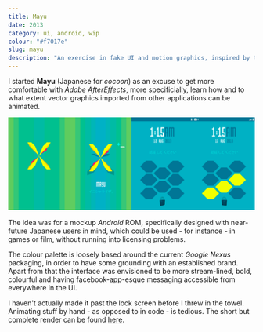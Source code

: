 ```yaml
---
title: Mayu
date: 2013
category: ui, android, wip
colour: "#f7017e"
slug: mayu
description: "An exercise in fake UI and motion graphics, inspired by the <strong>Google Nexus</strong> packaging."
---
```


I started __Mayu__ (Japanese for _cocoon_) as an excuse to get more comfortable with _Adobe AfterEffects_, more specificially, learn how and to what extent vector graphics imported from other applications can be animated.

![Boot Sequence Screengrabs](boot_sequence.png)

The idea was for a mockup _Android_ ROM, specifically designed with near-future Japanese users in mind, which could be used - for instance - in games or film, without running into licensing problems.

The colour palette is loosely based around the current _Google Nexus_ packaging, in order to have some grounding with an established brand. Apart from that the interface was envisioned to be more stream-lined, bold, colourful and having facebook-app-esque messaging accessible from everywhere in the UI.

I haven't actually made it past the lock screen before I threw in the towel. Animating stuff by hand - as opposed to in code - is tedious. The short but complete render can be found [here](https://www.dropbox.com/s/k18niez6k48lfei/Maju.mov).
